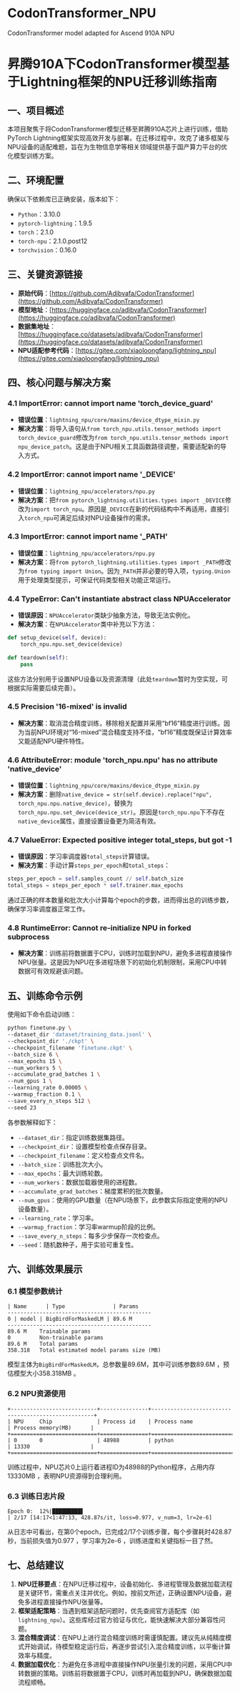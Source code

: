 # CodonTransformer_NPU
CodonTransformer model adapted for Ascend 910A NPU
# 昇腾910A下CodonTransformer模型基于Lightning框架的NPU迁移训练指南
## 一、项目概述
本项目聚焦于将CodonTransformer模型迁移至昇腾910A芯片上进行训练，借助PyTorch Lightning框架实现高效开发与部署。在迁移过程中，攻克了诸多框架与NPU设备的适配难题，旨在为生物信息学等相关领域提供基于国产算力平台的优化模型训练方案。

## 二、环境配置
确保以下依赖库已正确安装，版本如下：
- `Python`：3.10.0
- `pytorch-lightning`：1.9.5
- `torch`：2.1.0
- `torch-npu`：2.1.0.post12
- `torchvision`：0.16.0

## 三、关键资源链接
- **原始代码**：[https://github.com/Adibvafa/CodonTransformer](https://github.com/Adibvafa/CodonTransformer)
- **模型地址**：[https://huggingface.co/adibvafa/CodonTransformer](https://huggingface.co/adibvafa/CodonTransformer)
- **数据集地址**：[https://huggingface.co/datasets/adibvafa/CodonTransformer](https://huggingface.co/datasets/adibvafa/CodonTransformer)
- **NPU适配参考代码**：[https://gitee.com/xiaoloongfang/lightning_npu](https://gitee.com/xiaoloongfang/lightning_npu)

## 四、核心问题与解决方案
### 4.1 ImportError: cannot import name 'torch_device_guard'
- **错误位置**：`lightning_npu/core/maxins/device_dtype_mixin.py`
- **解决方案**：将导入语句从`from torch_npu.utils.tensor_methods import torch_device_guard`修改为`from torch_npu.utils.tensor_methods import npu_device_patch`。这是由于NPU相关工具函数路径调整，需要适配新的导入方式。

### 4.2 ImportError: cannot import name '_DEVICE'
- **错误位置**：`lightning_npu/accelerators/npu.py`
- **解决方案**：把`from pytorch_lightning.utilities.types import _DEVICE`修改为`import torch_npu`。原因是`_DEVICE`在新的代码结构中不再适用，直接引入`torch_npu`可满足后续对NPU设备操作的需求。

### 4.3 ImportError: cannot import name '_PATH'
- **错误位置**：`lightning_npu/accelerators/npu.py`
- **解决方案**：将`from pytorch_lightning.utilities.types import _PATH`修改为`from typing import Union`。因为`_PATH`并非必要的导入项，`typing.Union`用于处理类型提示，可保证代码类型相关功能正常运行。

### 4.4 TypeError: Can't instantiate abstract class NPUAccelerator
- **错误原因**：`NPUAccelerator`类缺少抽象方法，导致无法实例化。
- **解决方案**：在`NPUAccelerator`类中补充以下方法：
```python
def setup_device(self, device):
    torch_npu.npu.set_device(device)
    
def teardown(self):
    pass
```
这些方法分别用于设置NPU设备以及资源清理（此处`teardown`暂时为空实现，可根据实际需要后续完善）。

### 4.5 Precision '16-mixed' is invalid
- **解决方案**：取消混合精度训练，移除相关配置并采用“bf16”精度进行训练。因为当前NPU环境对“16-mixed”混合精度支持不佳，“bf16”精度既保证计算效率又能适配NPU硬件特性。

### 4.6 AttributeError: module 'torch_npu.npu' has no attribute 'native_device'
- **错误位置**：`lightning_npu/core/maxins/device_dtype_mixin.py`
- **解决方案**：删除`native_device = str(self.device).replace("npu", torch_npu.npu.native_device)`，替换为`torch_npu.npu.set_device(device_str)`。原因是`torch_npu.npu`下不存在`native_device`属性，直接设置设备更为简洁有效。

### 4.7 ValueError: Expected positive integer total_steps, but got -1
- **错误原因**：学习率调度器`total_steps`计算错误。
- **解决方案**：手动计算`steps_per_epoch`和`total_steps`：
```python
steps_per_epoch = self.samples_count // self.batch_size
total_steps = steps_per_epoch * self.trainer.max_epochs
```
通过正确的样本数量和批次大小计算每个epoch的步数，进而得出总的训练步数，确保学习率调度器正常工作。

### 4.8 RuntimeError: Cannot re-initialize NPU in forked subprocess
- **解决方案**：训练前将数据置于CPU，训练时加载到NPU，避免多进程直接操作NPU张量。这是因为NPU在多进程场景下的初始化机制限制，采用CPU中转数据可有效规避该问题。

## 五、训练命令示例
使用如下命令启动训练：
```bash
python finetune.py \
--dataset_dir 'dataset/training_data.jsonl' \
--checkpoint_dir './ckpt' \
--checkpoint_filename 'finetune.ckpt' \
--batch_size 6 \
--max_epochs 15 \
--num_workers 5 \
--accumulate_grad_batches 1 \
--num_gpus 1 \
--learning_rate 0.00005 \
--warmup_fraction 0.1 \
--save_every_n_steps 512 \
--seed 23
```
各参数解释如下：
- `--dataset_dir`：指定训练数据集路径。
- `--checkpoint_dir`：设置模型检查点保存目录。
- `--checkpoint_filename`：定义检查点文件名。
- `--batch_size`：训练批次大小。
- `--max_epochs`：最大训练轮数。
- `--num_workers`：数据加载器使用的进程数。
- `--accumulate_grad_batches`：梯度累积的批次数量。
- `--num_gpus`：使用的GPU数量（在NPU场景下，此参数实际指定使用的NPU设备数量）。
- `--learning_rate`：学习率。
- `--warmup_fraction`：学习率warmup阶段的比例。
- `--save_every_n_steps`：每多少步保存一次检查点。
- `--seed`：随机数种子，用于实验可重复性。

## 六、训练效果展示
### 6.1 模型参数统计
```
| Name      | Type               | Params
---------------------------------------------
0 | model | BigBirdForMaskedLM | 89.6 M
---------------------------------------------
89.6 M    Trainable params
0         Non-trainable params
89.6 M    Total params
358.318   Total estimated model params size (MB)
```
模型主体为`BigBirdForMaskedLM`，总参数量89.6M，其中可训练参数89.6M ，预估模型大小358.318MB 。

### 6.2 NPU资源使用
```
+---------------------------+---------------+----------------------------------------------------+
| NPU     Chip              | Process id    | Process name             | Process memory(MB)      |
+===========================+===============+====================================================+
| 0       0                 | 48988         | python                   | 13330                   |
+===========================+===============+====================================================+
```
训练过程中，NPU芯片0上运行着进程ID为48988的Python程序，占用内存13330MB ，表明NPU资源得到合理利用。

### 6.3 训练日志片段
```
Epoch 0:  12%|█████████▌                                                                       | 2/17 [14:17<1:47:13, 428.87s/it, loss=0.977, v_num=3, lr=2e-6]
```
从日志中可看出，在第0个epoch，已完成2/17个训练步骤，每个步骤耗时428.87秒，当前损失值为0.977 ，学习率为2e-6 ，训练进度和关键指标一目了然。

## 七、总结建议
1. **NPU迁移要点**：在NPU迁移过程中，设备初始化、多进程管理及数据加载流程是关键环节，需重点关注并优化。例如，按前文所述，正确设置NPU设备，避免多进程直接操作NPU张量等。
2. **框架适配策略**：当遇到框架适配问题时，优先查阅官方适配库（如`lightning_npu`）。这些库经过官方验证与优化，能快速解决大部分兼容性问题。
3. **混合精度调试**：在NPU上进行混合精度训练时需谨慎配置。建议先从纯精度模式开始调试，待模型稳定运行后，再逐步尝试引入混合精度训练，以平衡计算效率与精度。
4. **数据加载优化**：为避免在多进程中直接操作NPU张量引发的问题，采用CPU中转数据的策略。训练前将数据置于CPU，训练时再加载到NPU，确保数据加载流程顺畅。 
